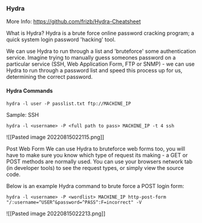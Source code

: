 ### Hydra

More Info: https://github.com/frizb/Hydra-Cheatsheet


What is Hydra?
Hydra is a brute force online password cracking program; a quick system login password 'hacking' tool.

We can use Hydra to run through a list and 'bruteforce' some authentication service. Imagine trying to manually guess someones password on a particular service (SSH, Web Application Form, FTP or SNMP) - we can use Hydra to run through a password list and speed this process up for us, determining the correct password.

#### Hydra Commands

`hydra -l user -P passlist.txt ftp://MACHINE_IP`

Sample: SSH

`hydra -l <username> -P <full path to pass> MACHINE_IP -t 4 ssh`

![[Pasted image 20220815022115.png]]

Post Web Form
We can use Hydra to bruteforce web forms too, you will have to make sure you know which type of request its making - a GET or POST methods are normally used. You can use your browsers network tab (in developer tools) to see the request types, or simply view the source code.

Below is an example Hydra command to brute force a POST login form:

`hydra -l <username> -P <wordlist> MACHINE_IP http-post-form "/:username=^USER^&password=^PASS^:F=incorrect" -V`

![[Pasted image 20220815022213.png]]


